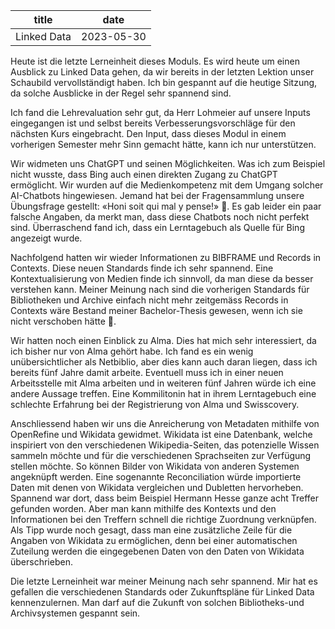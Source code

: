 |     title     |       date    |
| ------------- | ------------- |
| Linked Data   | 2023-05-30    |

Heute ist die letzte Lerneinheit dieses Moduls. Es wird heute um einen Ausblick zu Linked Data gehen, da wir bereits in der letzten Lektion unser Schaubild vervollständigt haben. Ich bin gespannt auf die heutige Sitzung, da solche Ausblicke in der Regel sehr spannend sind.

Ich fand die Lehrevaluation sehr gut, da Herr Lohmeier auf unsere Inputs eingegangen ist und selbst bereits Verbesserungsvorschläge für den nächsten Kurs eingebracht. Den Input, dass dieses Modul in einem vorherigen Semester mehr Sinn gemacht hätte, kann ich nur unterstützen.

Wir widmeten uns ChatGPT und seinen Möglichkeiten. Was ich zum Beispiel nicht wusste, dass Bing auch einen direkten Zugang zu ChatGPT ermöglicht. Wir wurden auf die Medienkompetenz mit dem Umgang solcher AI-Chatbots hingewiesen. Jemand hat bei der Fragensammlung unsere Übungsfrage gestellt: «Honi soit qui mal y pense!» . Es gab leider ein paar falsche Angaben, da merkt man, dass diese Chatbots noch nicht perfekt sind. Überraschend fand ich, dass ein Lerntagebuch als Quelle für Bing angezeigt wurde.

Nachfolgend hatten wir wieder Informationen zu BIBFRAME und Records in Contexts. Diese neuen Standards finde ich sehr spannend. Eine Kontextualisierung von Medien finde ich sinnvoll, da man diese da besser verstehen kann. Meiner Meinung nach sind die vorherigen Standards für Bibliotheken und Archive einfach nicht mehr zeitgemäss Records in Contexts wäre Bestand meiner Bachelor-Thesis gewesen, wenn ich sie nicht verschoben hätte .

Wir hatten noch einen Einblick zu Alma. Dies hat mich sehr interessiert, da ich bisher nur von Alma gehört habe. Ich fand es ein wenig unübersichtlicher als Netbiblio, aber dies kann auch daran liegen, dass ich bereits fünf Jahre damit arbeite. Eventuell muss ich in einer neuen Arbeitsstelle mit Alma arbeiten und in weiteren fünf Jahren würde ich eine andere Aussage treffen. Eine Kommilitonin hat in ihrem Lerntagebuch eine schlechte Erfahrung bei der Registrierung von Alma und Swisscovery.

Anschliessend haben wir uns die Anreicherung von Metadaten mithilfe von OpenRefine und Wikidata gewidmet. Wikidata ist eine Datenbank, welche inspiriert von den verschiedenen Wikipedia-Seiten, das potenzielle Wissen sammeln möchte und für die verschiedenen Sprachseiten zur Verfügung stellen möchte. So können Bilder von Wikidata von anderen Systemen angeknüpft werden. Eine sogenannte Reconciliation würde importierte Daten mit denen von Wikidata vergleichen und Dubletten hervorheben. Spannend war dort, dass beim Beispiel Hermann Hesse ganze acht Treffer gefunden worden. Aber man kann mithilfe des Kontexts und den Informationen bei den Treffern schnell die richtige Zuordnung verknüpfen. Als Tipp wurde noch gesagt, dass man eine zusätzliche Zeile für die Angaben von Wikidata zu ermöglichen, denn bei einer automatischen Zuteilung werden die eingegebenen Daten von den Daten von Wikidata überschrieben.

Die letzte Lerneinheit war meiner Meinung nach sehr spannend. Mir hat es gefallen die verschiedenen Standards oder Zukunftspläne für Linked Data kennenzulernen. Man darf auf die Zukunft von solchen Bibliotheks-und Archivsystemen gespannt sein.
